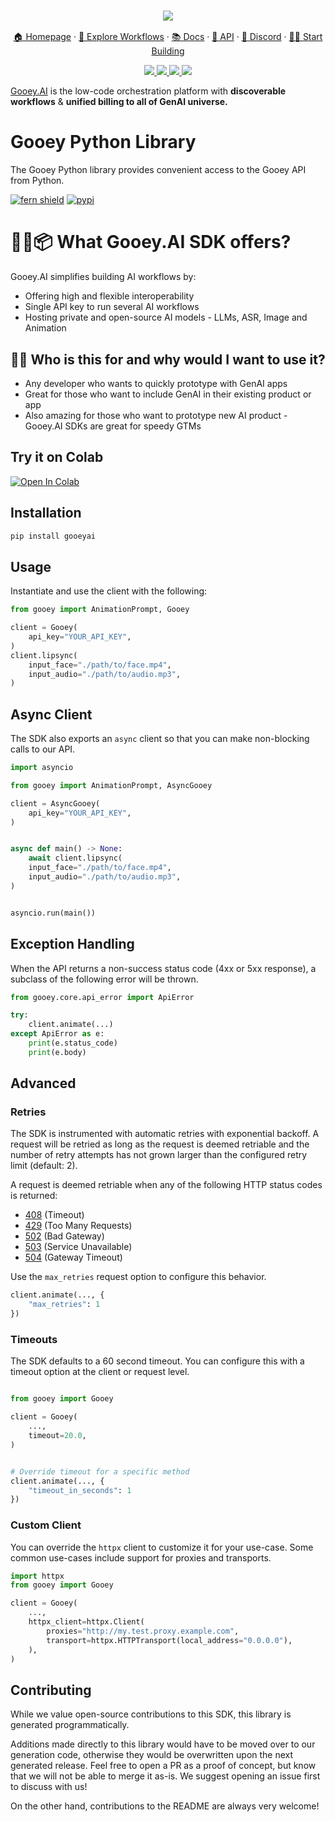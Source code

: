 <h3 align="center">
  <img src="https://storage.googleapis.com/dara-c1b52.appspot.com/daras_ai/media/cdc58fe0-2da1-11ef-84df-02420a0001f4/githubbanner.png"
  />
</h3>
<p align="center">
  <a href="https://gooey.ai">🏠 Homepage</a> ·
  <a href="https://gooey.ai/explore">👾 Explore Workflows</a> ·
  <a href="https://gooey.ai/docs">📚 Docs</a> ·
  <a href="https://gooey.ai/api">🤖 API</a> ·
  <a href="https://gooey.ai/discord">🛟 Discord</a> ·
  <a href="https://gooey.ai/account">💃🏾 Start Building</a>
</p>

<div>
  <p align="center">
    <a
    href="https://x.com/GooeyAI">
        <img src="https://img.shields.io/badge/X/Twitter-000000?style=for-the-badge&logo=x&logoColor=white" />
    </a>
    <a href="https://in.linkedin.com/company/gooeyai">
        <img src="https://img.shields.io/badge/LinkedIn-0077B5?style=for-the-badge&logo=linkedin&logoColor=white" />
    </a>
    <a href="https://gooey.ai/discord">
        <img src="https://img.shields.io/badge/Discord-5865F2?style=for-the-badge&logo=discord&logoColor=white" />
    </a>
    <a href="https://www.youtube.com/@gooeyai">
        <img src="https://img.shields.io/badge/YouTube-FF0000?style=for-the-badge&logo=youtube&logoColor=white" />
    </a>
 </p>
</div>

[Gooey.AI](http://gooey.ai/) is the low-code orchestration platform with **discoverable workflows** & **unified billing to all of GenAI universe.** 

# Gooey Python Library

The Gooey Python library provides convenient access to the Gooey API from Python.

[![fern shield](https://img.shields.io/badge/%F0%9F%8C%BF-SDK%20generated%20by%20Fern-brightgreen)](https://github.com/fern-api/fern)
[![pypi](https://img.shields.io/pypi/v/gooeyai)](https://pypi.python.org/pypi/gooeyai)

# 🤖🐍📦 What Gooey.AI SDK offers?

Gooey.AI simplifies building AI workflows by:
- Offering high and flexible interoperability
- Single API key to run several AI workflows
- Hosting private and open-source AI models - LLMs, ASR, Image and Animation

## 🧑‍💻 Who is this for and why would I want to use it?

- Any developer who wants to quickly prototype with GenAI apps
- Great for those who want to include GenAI in their existing product or app
- Also amazing for those who want to prototype new AI product - Gooey.AI SDKs are great for speedy GTMs
  
## Try it on Colab

[![Open In Colab](https://colab.research.google.com/assets/colab-badge.svg)](https://colab.research.google.com/drive/1EH8zh_zPZgyksR9uitGSO_iXn0JU-JmD?usp=sharing)

## Installation

```sh
pip install gooeyai
```

## Usage

Instantiate and use the client with the following:

```python
from gooey import AnimationPrompt, Gooey

client = Gooey(
    api_key="YOUR_API_KEY",
)
client.lipsync(
    input_face="./path/to/face.mp4",
    input_audio="./path/to/audio.mp3",
)
```

## Async Client

The SDK also exports an `async` client so that you can make non-blocking calls to our API.

```python
import asyncio

from gooey import AnimationPrompt, AsyncGooey

client = AsyncGooey(
    api_key="YOUR_API_KEY",
)


async def main() -> None:
    await client.lipsync(
    input_face="./path/to/face.mp4",
    input_audio="./path/to/audio.mp3",
)


asyncio.run(main())
```

## Exception Handling

When the API returns a non-success status code (4xx or 5xx response), a subclass of the following error
will be thrown.

```python
from gooey.core.api_error import ApiError

try:
    client.animate(...)
except ApiError as e:
    print(e.status_code)
    print(e.body)
```

## Advanced

### Retries

The SDK is instrumented with automatic retries with exponential backoff. A request will be retried as long
as the request is deemed retriable and the number of retry attempts has not grown larger than the configured
retry limit (default: 2).

A request is deemed retriable when any of the following HTTP status codes is returned:

- [408](https://developer.mozilla.org/en-US/docs/Web/HTTP/Status/408) (Timeout)
- [429](https://developer.mozilla.org/en-US/docs/Web/HTTP/Status/429) (Too Many Requests)
- [502](https://developer.mozilla.org/en-US/docs/Web/HTTP/Status/502) (Bad Gateway)
- [503](https://developer.mozilla.org/en-US/docs/Web/HTTP/Status/503) (Service Unavailable)
- [504](https://developer.mozilla.org/en-US/docs/Web/HTTP/Status/504) (Gateway Timeout)

Use the `max_retries` request option to configure this behavior.

```python
client.animate(..., {
    "max_retries": 1
})
```

### Timeouts

The SDK defaults to a 60 second timeout. You can configure this with a timeout option at the client or request level.

```python

from gooey import Gooey

client = Gooey(
    ...,
    timeout=20.0,
)


# Override timeout for a specific method
client.animate(..., {
    "timeout_in_seconds": 1
})
```

### Custom Client

You can override the `httpx` client to customize it for your use-case. Some common use-cases include support for proxies
and transports.
```python
import httpx
from gooey import Gooey

client = Gooey(
    ...,
    httpx_client=httpx.Client(
        proxies="http://my.test.proxy.example.com",
        transport=httpx.HTTPTransport(local_address="0.0.0.0"),
    ),
)
```

## Contributing

While we value open-source contributions to this SDK, this library is generated programmatically.

Additions made directly to this library would have to be moved over to our generation code, otherwise they would be overwritten upon the next generated release. Feel free to open a PR as a proof of concept, but know that we will not be able to merge it as-is. We suggest opening an issue first to discuss with us!

On the other hand, contributions to the README are always very welcome!

